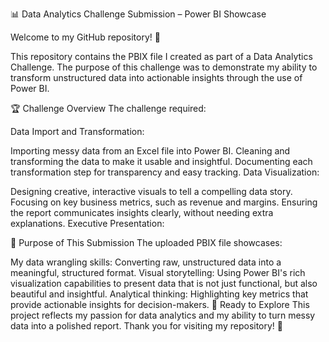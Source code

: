 📊 Data Analytics Challenge Submission – Power BI Showcase

Welcome to my GitHub repository! 🚀

This repository contains the PBIX file I created as part of a Data Analytics Challenge. The purpose of this challenge was to demonstrate my ability to transform unstructured data into actionable insights through the use of Power BI.

🏆 Challenge Overview
The challenge required:

Data Import and Transformation:

Importing messy data from an Excel file into Power BI.
Cleaning and transforming the data to make it usable and insightful.
Documenting each transformation step for transparency and easy tracking.
Data Visualization:

Designing creative, interactive visuals to tell a compelling data story.
Focusing on key business metrics, such as revenue and margins.
Ensuring the report communicates insights clearly, without needing extra explanations.
Executive Presentation:

🎯 Purpose of This Submission
The uploaded PBIX file showcases:

My data wrangling skills: Converting raw, unstructured data into a meaningful, structured format.
Visual storytelling: Using Power BI's rich visualization capabilities to present data that is not just functional, but also beautiful and insightful.
Analytical thinking: Highlighting key metrics that provide actionable insights for decision-makers.
🚀 Ready to Explore
This project reflects my passion for data analytics and my ability to turn messy data into a polished report. Thank you for visiting my repository! 🙌
